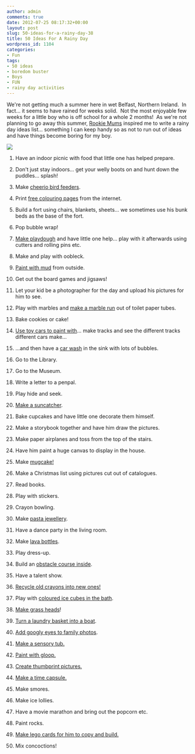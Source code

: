 ```yaml
---
author: admin
comments: true
date: 2012-07-25 08:17:32+00:00
layout: post
slug: 50-ideas-for-a-rainy-day-38
title: 50 Ideas For A Rainy Day
wordpress_id: 1104
categories:
- Fun
tags:
- 50 ideas
- boredom buster
- Boys
- FUN
- rainy day activities
---
```


We're not getting much a summer here in wet Belfast, Northern Ireland.  In fact... it seems to have rained for weeks solid.  Not the most enjoyable few weeks for a little boy who is off school for a whole 2 months!  As we're not planning to go away this summer, [Rookie Mums](http://www.rookiemoms.com/brainstorm-50-things-to-do-on-a-rainy-day/) inspired me to write a rainy day ideas list... something I can keep handy so as not to run out of ideas and have things become boring for my boy.

[![](http://www.outmumbered.com/wp-content/uploads/2012/07/rainydayideas.jpg)](http://outmumbered.com/2012/07/25/50-ideas-for-a-rainy-day-38/rainydayideas/)



	
  1. Have an indoor picnic with food that little one has helped prepare.

	
  2. Don't just stay indoors... get your welly boots on and hunt down the puddles... splash!

	
  3. Make [cheerio bird feeders](http://pre-schoolplay.blogspot.co.uk/2012/02/cheerio-bird-feeders.html).

	
  4. Print [free colouring pages](http://www.crayola.co.uk/bg_colouring.html) from the internet.

	
  5. Build a fort using chairs, blankets, sheets... we sometimes use his bunk beds as the base of the fort.

	
  6. Pop bubble wrap!

	
  7. [Make playdough](http://www.momswhothink.com/preschool/playdough-recipe.html/) and have little one help... play with it afterwards using cutters and rolling pins etc.

	
  8. Make and play with oobleck.

	
  9. [Paint with mud](http://amomwithalessonplan.com/2011/06/27/mud-painting/) from outside.

	
  10. Get out the board games and jigsaws!

	
  11. Let your kid be a photographer for the day and upload his pictures for him to see.

	
  12. Play with marbles and [make a marble run](http://tinkerlab.com/2011/05/toilet-paper-roll-marble-run/) out of toilet paper tubes.

	
  13. Bake cookies or cake!

	
  14. [Use toy cars to paint with](http://www.firstpalette.com/Craft_themes/World/Car_Painting/Car_Painting.html)... make tracks and see the different tracks different cars make...

	
  15. ...and then have a [car wash](http://engagingtoddleractivities.wordpress.com/2011/01/13/mini-car-wash/) in the sink with lots of bubbles.

	
  16. Go to the Library.

	
  17. Go to the Museum.

	
  18. Write a letter to a penpal.

	
  19. Play hide and seek.

	
  20. [Make a suncatcher](http://easypreschoolcraft.blogspot.co.uk/2012/03/glue-sun-catcher-craft.html).

	
  21. Bake cupcakes and have little one decorate them himself.

	
  22. Make a storybook together and have him draw the pictures.

	
  23. Make paper airplanes and toss from the top of the stairs.

	
  24. Have him paint a huge canvas to display in the house.

	
  25. Make [mugcake!](http://www.bbcgoodfood.com/recipes/8047/molten-mug-chocolate-cake)

	
  26. Make a Christmas list using pictures cut out of catalogues.

	
  27. Read books.

	
  28. Play with stickers.

	
  29. Crayon bowling.

	
  30. Make [pasta jewellery](http://www.makedoandfriend.com/2011/11/keep-it-simple-pasta-jewellery.html).

	
  31. Have a dance party in the living room.

	
  32. Make [lava bottles](http://www.meetthedubiens.com/2011/01/lava-bottles.html).

	
  33. Play dress-up.

	
  34. Build an [obstacle course inside](http://fun.familyeducation.com/exercise/activity/37126.html).

	
  35. Have a talent show.

	
  36. [Recycle old crayons into new ones!](http://www.chicaandjo.com/2008/04/16/recycle-old-broken-crayons-into-fun-new-shapes/)

	
  37. Play with [coloured ice cubes in the bath](http://engagingtoddleractivities.wordpress.com/2010/02/21/melting-hearts/).

	
  38. [Make grass heads](http://www.redtedart.com/2012/04/04/kids-crafts-grass-heads/)!

	
  39. [Turn a laundry basket into a boat](http://innerchildfun.com/2011/06/toys-vs-laundry-basket.html).

	
  40. [Add googly eyes to family photos](http://innerchildfun.com/2011/02/fun-with-googly-eyes.html).

	
  41. [Make a sensory tub.](http://pinterest.com/tarakraus/sensory-tub-ideas/)

	
  42. [Paint with gloop.](http://www.kiwifamilies.co.nz/articles/messy-art-activities/)

	
  43. [Create thumbprint pictures.](http://www.squidoo.com/Ed-Emberley-Thumbprint-Art)

	
  44. [Make a time capsule.](http://www.wikihow.com/Make-a-Time-Capsule-(for-Kids-and-Pre-Teens))

	
  45. Make smores.

	
  46. Make ice lollies.

	
  47. Have a movie marathon and bring out the popcorn etc.

	
  48. Paint rocks.

	
  49. [Make lego cards for him to copy and build.](http://indulgy.com/post/DWNkjpDcN1/make-lego-cards-for-kids-to-copybuild)

	
  50. Mix concoctions!


